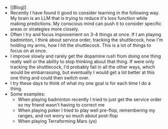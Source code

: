 - [[Blog]]
- Recently I have found it good to consider learning in the following way. My brain is an LLM that is trying to reduce it's loss function while making predictions. My conscious mind can push it to consider specific areas or strategies more closely.
- Often I try and focus improvement on 3-4 things at once. If I am playing badminton, I think about service order, tracking the shuttlecock, how I'm holding my arms, how I hit the shuttlecock. This is a lot of things to focus on at once.
- I improve slowly and rarely get the dopamine rush from doing one thing really well or the ability to stop thinking about that thing. If were only tracking the shuttlecock, I'd probably fail in all  the other ways, which would be embarrassing, but eventually I would get a lot better at this one thing and could then switch over.
- I try these days to think of what my one goal is for each time I do a thing.
- Some examples:
	- When playing badminton recently I tried to just get the service order so my friend wasn't having to correct me
	- When playing poker I tried to play well pre-flop, remembering my ranges, and not worry so much about post-flop
	- When playing Terraforming Mars (yo)